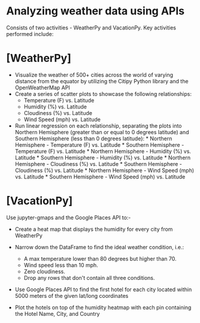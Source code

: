 # Analyzing weather data using APIs

Consists of two activities - WeatherPy and VacationPy. Key activities performed include:

# [WeatherPy]
  - Visualize the weather of 500+ cities across the world of varying distance from the equator by utilizing the Citipy Python library and the OpenWeatherMap API
  - Create a series of scatter plots to showcase the following relationships:
    * Temperature (F) vs. Latitude
    * Humidity (%) vs. Latitude
    * Cloudiness (%) vs. Latitude
    * Wind Speed (mph) vs. Latitude
   - Run linear regression on each relationship, separating the plots into Northern Hemisphere (greater than or equal to 0 degrees latitude) and Southern Hemisphere (less than 0 degrees latitude):
    * Northern Hemisphere - Temperature (F) vs. Latitude
    * Southern Hemisphere - Temperature (F) vs. Latitude
    * Northern Hemisphere - Humidity (%) vs. Latitude
    * Southern Hemisphere - Humidity (%) vs. Latitude
    * Northern Hemisphere - Cloudiness (%) vs. Latitude
    * Southern Hemisphere - Cloudiness (%) vs. Latitude
    * Northern Hemisphere - Wind Speed (mph) vs. Latitude
    * Southern Hemisphere - Wind Speed (mph) vs. Latitude
    
# [VacationPy]
Use jupyter-gmaps and the Google Places API to:-
  * Create a heat map that displays the humidity for every city from WeatherPy
  
  * Narrow down the DataFrame to find the ideal weather condition, i.e.:
    * A max temperature lower than 80 degrees but higher than 70.
    * Wind speed less than 10 mph.
    * Zero cloudiness.
    * Drop any rows that don't contain all three conditions.
  * Use Google Places API to find the first hotel for each city located within 5000 meters of the given lat/long coordinates
  * Plot the hotels on top of the humidity heatmap with each pin containing the Hotel Name, City, and Country
    
